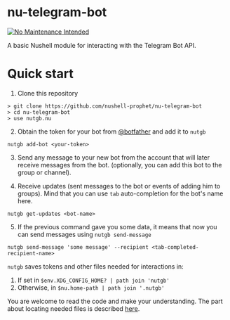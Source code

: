 # nu-telegram-bot

[![No Maintenance Intended](http://unmaintained.tech/badge.svg)](http://unmaintained.tech/)

A basic Nushell module for interacting with the Telegram Bot API.

# Quick start

1. Clone this repository

```nu no-run
> git clone https://github.com/nushell-prophet/nu-telegram-bot
> cd nu-telegram-bot
> use nutgb.nu
```
2. Obtain the token for your bot from [@botfather](https://t.me/botfather) and add it to `nutgb`

```nu no-run
nutgb add-bot <your-token>
```
3. Send any message to your new bot from the account that will later receive messages from the bot.
(optionally, you can add this bot to the group or channel).

4. Receive updates (sent messages to the bot or events of adding him to groups).
Mind that you can use `tab` auto-completion for the bot's name here.

```nu no-run
nutgb get-updates <bot-name>
```

5. If the previous command gave you some data, it means that now you can send messages using `nutgb send-message`

```nu no-run
nutgb send-message 'some message' --recipient <tab-completed-recipient-name>
```

`nutgb` saves tokens and other files needed for interactions in:
1. If set in `$env.XDG_CONFIG_HOME? | path join 'nutgb'`
2. Otherwise, in `$nu.home-path | path join '.nutgb'`

You are welcome to read the code and make your understanding.
The part about locating needed files is described [here](https://github.com/nushell-prophet/nu-telegram-bot/blob/a4528eef02de23e9faa0054304cce46f35ef584e/nutgb.nu#L167).
